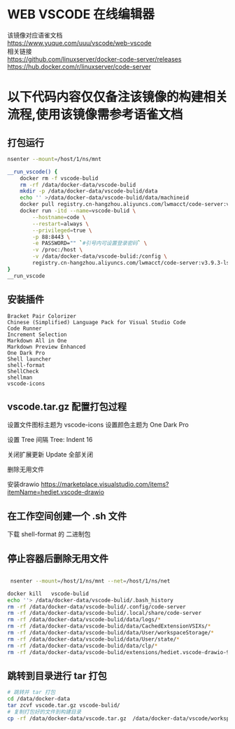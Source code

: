 # WEB VSCODE 在线编辑器

该镜像对应语雀文档  
<https://www.yuque.com/uuu/vscode/web-vscode>  
相关链接  
<https://github.com/linuxserver/docker-code-server/releases>  
<https://hub.docker.com/r/linuxserver/code-server>

# 以下代码内容仅仅备注该镜像的构建相关流程,使用该镜像需参考语雀文档

## 打包运行
```bash
nsenter --mount=/host/1/ns/mnt
```
```bash
__run_vscode() {
    docker rm -f vscode-bulid
    rm -rf /data/docker-data/vscode-bulid
    mkdir -p /data/docker-data/vscode-bulid/data
    echo '' >/data/docker-data/vscode-bulid/data/machineid
    docker pull registry.cn-hangzhou.aliyuncs.com/lwmacct/code-server:v3.9.3-ls78-base
    docker run -itd --name=vscode-bulid \
        --hostname=code \
        --restart=always \
        --privileged=true \
        -p 88:8443 \
        -e PASSWORD="" `#引号内可设置登录密码` \
        -v /proc:/host \
        -v /data/docker-data/vscode-bulid:/config \
        registry.cn-hangzhou.aliyuncs.com/lwmacct/code-server:v3.9.3-ls78-base
}
__run_vscode
```


## 安装插件
    Bracket Pair Colorizer
    Chinese (Simplified) Language Pack for Visual Studio Code
    Code Runner
    Increment Selection
    Markdown All in One
    Markdown Preview Enhanced
    One Dark Pro
    Shell launcher
    shell-format
    ShellCheck
    shellman
    vscode-icons


## vscode.tar.gz 配置打包过程
设置文件图标主题为 vscode-icons
设置颜色主题为 One Dark Pro

设置 Tree 间隔
    Tree: Indent 16

关闭扩展更新
    Update
    全部关闭

删除无用文件


安装drawio
https://marketplace.visualstudio.com/items?itemName=hediet.vscode-drawio


## 在工作空间创建一个 .sh 文件
下载 shell-format 的 二进制包

## 停止容器后删除无用文件
```bash

 nsenter --mount=/host/1/ns/mnt --net=/host/1/ns/net

docker kill   vscode-bulid
echo ''> /data/docker-data/vscode-bulid/.bash_history
rm -rf /data/docker-data/vscode-bulid/.config/code-server
rm -rf /data/docker-data/vscode-bulid/.local/share/code-server
rm -rf /data/docker-data/vscode-bulid/data/logs/*
rm -rf /data/docker-data/vscode-bulid/data/CachedExtensionVSIXs/*
rm -rf /data/docker-data/vscode-bulid/data/User/workspaceStorage/*
rm -rf /data/docker-data/vscode-bulid/data/User/state/*
rm -rf /data/docker-data/vscode-bulid/data/clp/*
rm -rf /data/docker-data/vscode-bulid/extensions/hediet.vscode-drawio-999.0.0-alpha/

```

## 跳转到目录进行 tar 打包
```bash
# 跳转并 tar 打包
cd /data/docker-data
tar zcvf vscode.tar.gz vscode-bulid/
# 复制打包好的文件到构建目录
cp -rf /data/docker-data/vscode.tar.gz  /data/docker-data/vscode/workspace/dockerfile/code-server/v3.9.3-ls78-base/res
```
 




